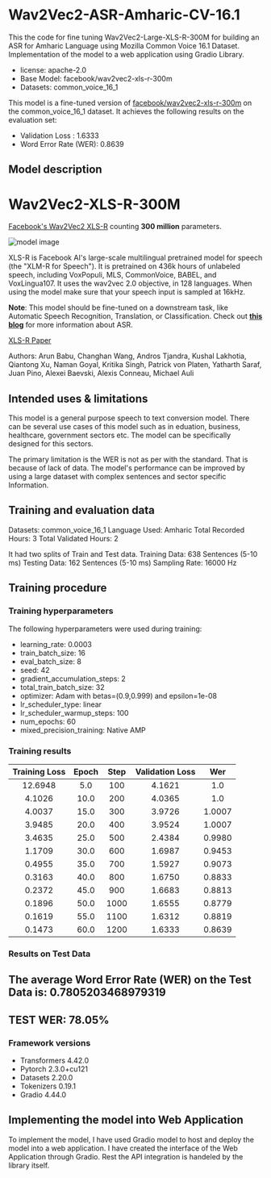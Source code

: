 # Wav2Vec2-ASR-Amharic-CV-16.1
This the code for fine tuning Wav2Vec2-Large-XLS-R-300M for building an ASR for Amharic Language using Mozilla Common Voice 16.1 Dataset. Implementation of the model to a web application using Gradio Library.
- license: apache-2.0
- Base Model: facebook/wav2vec2-xls-r-300m
- Datasets: common_voice_16_1

This model is a fine-tuned version of [facebook/wav2vec2-xls-r-300m](https://huggingface.co/facebook/wav2vec2-xls-r-300m) on the common_voice_16_1 dataset.
It achieves the following results on the evaluation set:
- Validation Loss : 1.6333
- Word Error Rate (WER): 0.8639

## Model description

# Wav2Vec2-XLS-R-300M

[Facebook's Wav2Vec2 XLS-R](https://ai.facebook.com/blog/wav2vec-20-learning-the-structure-of-speech-from-raw-audio/) counting **300 million** parameters.

![model image](https://raw.githubusercontent.com/patrickvonplaten/scientific_images/master/xls_r.png)

XLS-R is Facebook AI's large-scale multilingual pretrained model for speech (the "XLM-R for Speech"). It is pretrained on 436k hours of unlabeled speech, including VoxPopuli, MLS, CommonVoice, BABEL, and VoxLingua107. It uses the wav2vec 2.0 objective, in 128 languages. When using the model make sure that your speech input is sampled at 16kHz. 

**Note**: This model should be fine-tuned on a downstream task, like Automatic Speech Recognition, Translation, or Classification. Check out [**this blog**](https://huggingface.co/blog/fine-tune-xlsr-wav2vec2) for more information about ASR.

[XLS-R Paper](https://arxiv.org/abs/2111.09296)

Authors: Arun Babu, Changhan Wang, Andros Tjandra, Kushal Lakhotia, Qiantong Xu, Naman Goyal, Kritika Singh, Patrick von Platen, Yatharth Saraf, Juan Pino, Alexei Baevski, Alexis Conneau, Michael Auli


## Intended uses & limitations

This model is a general purpose speech to text conversion model. There can be several use cases of this model such as in eduation, business, healthcare, government sectors etc.
The model can be specifically designed for this sectors.

The primary limitation is the WER is not as per with the standard. That is because of lack of data. The model's performance can be improved by using a large dataset with complex sentences and sector specific Information.

## Training and evaluation data

Datasets: common_voice_16_1
Language Used: Amharic
Total Recorded Hours: 3
Total Validated Hours: 2

It had two splits of Train and Test data.
Training Data: 638 Sentences (5-10 ms)
Testing Data: 162 Sentences (5-10 ms)
Sampling Rate: 16000 Hz

## Training procedure

### Training hyperparameters

The following hyperparameters were used during training:
- learning_rate: 0.0003
- train_batch_size: 16
- eval_batch_size: 8
- seed: 42
- gradient_accumulation_steps: 2
- total_train_batch_size: 32
- optimizer: Adam with betas=(0.9,0.999) and epsilon=1e-08
- lr_scheduler_type: linear
- lr_scheduler_warmup_steps: 100
- num_epochs: 60
- mixed_precision_training: Native AMP

### Training results

| Training Loss | Epoch | Step | Validation Loss | Wer    |
|:-------------:|:-----:|:----:|:---------------:|:------:|
| 12.6948       | 5.0   | 100  | 4.1621          | 1.0    |
| 4.1026        | 10.0  | 200  | 4.0365          | 1.0    |
| 4.0037        | 15.0  | 300  | 3.9726          | 1.0007 |
| 3.9485        | 20.0  | 400  | 3.9524          | 1.0007 |
| 3.4635        | 25.0  | 500  | 2.4384          | 0.9980 |
| 1.1709        | 30.0  | 600  | 1.6987          | 0.9453 |
| 0.4955        | 35.0  | 700  | 1.5927          | 0.9073 |
| 0.3163        | 40.0  | 800  | 1.6750          | 0.8833 |
| 0.2372        | 45.0  | 900  | 1.6683          | 0.8813 |
| 0.1896        | 50.0  | 1000 | 1.6555          | 0.8779 |
| 0.1619        | 55.0  | 1100 | 1.6312          | 0.8819 |
| 0.1473        | 60.0  | 1200 | 1.6333          | 0.8639 |

### Results on Test Data

The average Word Error Rate (WER) on the Test Data is: 0.7805203468979319
---
TEST WER: 78.05%
---
### Framework versions

- Transformers 4.42.0
- Pytorch 2.3.0+cu121
- Datasets 2.20.0
- Tokenizers 0.19.1
- Gradio 4.44.0

## Implementing the model into Web Application

To implement the model, I have used Gradio model to host and deploy the model into a web application.
I have created the interface of the Web Application through Gradio. Rest the API integration is handeled by the library itself.

